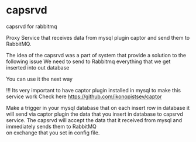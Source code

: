 # capsrvd
capsrvd for rabbitmq

Proxy Service that receives data from mysql plugin captor and send them to RabbitMQ.

The idea of the capsrvd was a part of system that provide a solution to the following issue 
We need to send to Rabbitmq everything that we get inserted into out database


You can use it the next way

!!! Its very important to have captor plugin installed in mysql to make this service work
Check here https://github.com/ikonopistsev/captor

Make a trigger in your mysql database that on each insert row in database it will send 
via captor plugin the data that you insert in database to capsrvd service. The capsrvd 
will accept the data that it received from mysql and immediately sends them to RabbitMQ    
on exchange that you set in config file. 